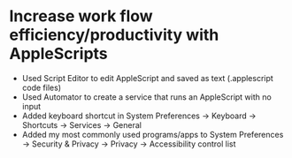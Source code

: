 # Increase work flow efficiency/productivity with AppleScripts

- Used Script Editor to edit AppleScript and saved as text (.applescript code files)
- Used Automator to create a service that runs an AppleScript with no input
- Added keyboard shortcut in System Preferences -> Keyboard -> Shortcuts -> Services -> General
- Added my most commonly used programs/apps to System Preferences -> Security & Privacy -> Privacy -> Accessibility control list
